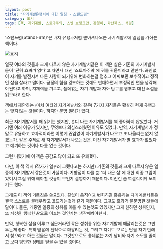 ```yaml
---
layout: post
title: "자기계발유행서에 대한 일침 - 스탠드펌"
category: 도서
tags: [책, 자기계발, 스토아주의, 스벤 브링크만, 강경이, 다산북스, 서평]
---
```


'스탠드펌(Stand Firm)'은 마치 유행가처럼 쏟아져나오는 자기계발서에 일침을 가하는 책이다.

![표지](https://lh3.googleusercontent.com/-IsEIBtrNY5g/WTiOVi_LQwI/AAAAAAAAUZY/z0wRu-GpJ20P_dADjfbR_jchZUe-2h9jgCE0/s360/stand-firm-book.jpg "자기계발서를 까고 그와는 다른 가르침을 전한다.")

얼핏 여타의 것들과 크게 다르지 않은 자기계발서같은 이 책은
실은 기존의 자기계발서들이 '전혀 효과가 없다'고 까면서
대신 '스토아주의'에 귀를 귀울이라고 말한다.
끊임없이 자기를 발전시켜 다른 사람이 되기위해 변화하는걸 멈추고
어찌보면 보수적이고 정적인 삶을 살라고 말이다.
긍정의 힘을 강조하는 것에도 반대하면서 부정적인 면을 생각해야된다고 하며,
자제력을 기르고, 쓸데없는 자기 계발과 자아 탐구를 멈추고 대신 소설을 읽으라고 한다.

책에서 제안하는 (마치 여타의 자기계발서와 같은)
7가지 지침들은 확실히 현재 유행과는 맞지 않는 것들이다.
하지만 분명 일리가 있다.

최근 자기계발서를 꽤 읽기는 했지만,
본디 나는 자기계발서를 썩 좋아하지 않았었다.
거기엔 여러 이유가 있지만, 무엇보다 의심스러웠던 이유도 있었다.
만약, 자기계발서가 정말로 유용하고 효과적이라면
이렇게 끊임없이 자기계발서가 나오고 또 나올리는 없지 않겠는가.
같은 주제로 새 자기계발서가 나오는것은,
이전 자기계발서가 별 효과가 없었다고 얘기하는 것이나 다름 없는 것이다.

그런 나였기에 이 책은 공감도 많이 되고 또 유쾌했다.

다만, 이 책 역시 (작가가 일부러 그랬다고는 하지만)
기존의 것들과 크게 다르지 않은 일종의 자기계발서 같은것이 사실이다.
지향점이 다를 뿐 '더 나은 삶'에 대한 최종 그림이 있어서
그걸 위해 해야할 것들이 무언지 설명하기 때문이다.
이런건 좀 역설적이어 보이기도 했다.

그래도 이 책의 가르침은 쓸모있다.
끝없이 움직이고 변화하길 종용하는 자기계발서들은
결국 스스로를 불태우라고 꼬드기는것과 같기 때문이다.
그것도 효과가 불분명한 것들에 말이다.
물론, 개중엔 일종의 성취를 이룰 수 있는것도 있겠지만
그게 원하던 성취인지, 또 자신을 행복한 삶으로 이끄는 것인지는 생각해봐야한다.

만약, 행복한 삶을 이루고 싶은거라면
작은 성취를 위한 자기계발에 매달리는것은 그만두는게 좋다.
특히 믿음에 전적으로 매달리는 것,
그리고 자기도 모르는 답을 자기 안에서 찾으라고 하는 것들은 말이다.
그것만으로도 쓸데없는 자기 낭비와 자기 소모를 줄이고
보다 평안한 상태를 얻을 수 있을 것이다.
